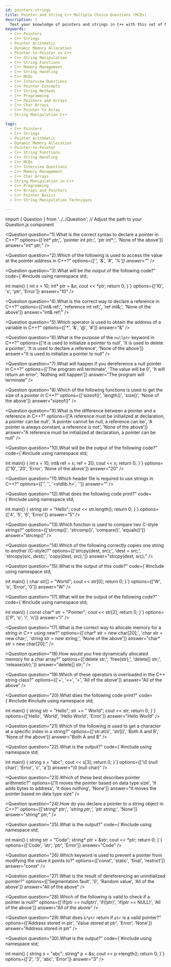 ```yaml
---
id: pointers-strings
title: Pointer and String C++ Multiple Choice Questions (MCQs)
description: |
  Test your knowledge of pointers and strings in C++ with this set of Multiple Choice Questions (MCQs). This quiz covers topics such as pointer arithmetic, dynamic memory allocation, pointer-to-pointer, and string manipulation in C++. It is ideal for beginners and those preparing for C++ interviews, helping you solidify your understanding of two key concepts in C++ programming.
keywords:
  - C++ Pointers
  - C++ Strings
  - Pointer Arithmetic
  - Dynamic Memory Allocation
  - Pointer-to-Pointer in C++
  - C++ String Manipulation
  - C++ String Functions
  - C++ Memory Management
  - C++ String Handling
  - C++ MCQs
  - C++ Interview Questions
  - C++ Pointer Concepts
  - C++ String Methods
  - C++ Programming
  - C++ Pointers and Arrays
  - C++ Char Arrays
  - C++ Pointer to Array
  - String Manipulation C++

tags:
  - C++ Pointers
  - C++ Strings
  - Pointer Arithmetic
  - Dynamic Memory Allocation
  - Pointer-to-Pointer
  - C++ String Functions
  - C++ String Handling
  - C++ MCQs
  - C++ Interview Questions
  - C++ Memory Management
  - C++ Char Arrays
  - String Manipulation in C++
  - C++ Programming
  - C++ Arrays and Pointers
  - C++ Pointer Basics
  - C++ String Manipulation Techniques

---
```

import { Question } from '../../Question';  // Adjust the path to your Question.js component

  <Question
    question="1).What is the correct syntax to declare a pointer in C++?"
    options={['int* ptr;', 'pointer int ptr;', 'ptr int*;', 'None of the above']}
    answer="int* ptr;"
  />

  <Question
    question="2).Which of the following is used to access the value at the pointer address in C++?"
    options={['*', '&', '#', '%']}
    answer="*"
  />

  <Question
    question="3).What will be the output of the following code?"
    code={`#include <iostream>
using namespace std;

int main() {
int x = 10;
int* ptr = &x;
cout << *ptr;
return 0;
}`}
    options={['10', 'x', 'ptr', 'Error']}
    answer="10"
  />

  <Question
    question="4).What is the correct way to declare a reference in C++?"
    options={['int& ref;', 'reference int ref;', 'ref int&;', 'None of the above']}
    answer="int& ref;"
  />

  <Question
    question="5).Which operator is used to obtain the address of a variable in C++?"
    options={['*', '&', '@', '#']}
    answer="&"
  />

  <Question
    question="6).What is the purpose of the `nullptr` keyword in C++?"
    options={['It is used to initialize a pointer to null', 'It is used to delete a pointer', 'It is used to declare a reference', 'None of the above']}
    answer="It is used to initialize a pointer to null"
  />

  <Question
    question="7).What will happen if you dereference a null pointer in C++?"
    options={['The program will terminate', 'The value will be 0', 'It will return an error', 'Nothing will happen']}
    answer="The program will terminate"
  />

  <Question
    question="8).Which of the following functions is used to get the size of a pointer in C++?"
    options={['sizeof()', 'length()', 'size()', 'None of the above']}
    answer="sizeof()"
  />

  <Question
    question="9).What is the difference between a pointer and a reference in C++?"
    options={['A reference must be initialized at declaration, a pointer can be null', 'A pointer cannot be null, a reference can be', 'A pointer is always constant, a reference is not', 'None of the above']}
    answer="A reference must be initialized at declaration, a pointer can be null"
  />

  <Question
    question="10).What will be the output of the following code?"
    code={`#include <iostream>
using namespace std;

int main() {
int x = 10;
int& ref = x;
ref = 20;
cout << x;
return 0;
}`}
    options={['10', '20', 'Error', 'None of the above']}
    answer="20"
  />

<Question
  question="11).Which header file is required to use strings in C++?"
  options={['<cstring>', '<string>', '<stdlib.h>', '<str>']}
  answer="<string>"
/>

<Question
  question="12).What does the following code print?"
  code={`#include <iostream>
using namespace std;

int main() {
  string str = "Hello";
  cout << str.length();
  return 0;
}`}
  options={['4', '5', '6', 'Error']}
  answer="5"
/>

<Question
  question="13).Which function is used to compare two C-style strings?"
  options={['strcmp()', 'strcomp()', 'compare()', 'equals()']}
  answer="strcmp()"
/>

<Question
  question="14).Which of the following correctly copies one string to another (C-style)?"
  options={['strcpy(dest, src);', 'dest = src;', 'strcopy(src, dest);', 'copy(dest, src);']}
  answer="strcpy(dest, src);"
/>

<Question
  question="15).What is the output of this code?"
  code={`#include <iostream>
using namespace std;

int main() {
  char str[] = "World";
  cout << str[0];
  return 0;
}`}
  options={['W', 'o', 'Error', '0']}
  answer="W"
/>

<Question
  question="17).What will be the output of the following code?"
  code={`#include <iostream>
using namespace std;

int main() {
  const char* str = "Pointer";
  cout << str[2];
  return 0;
}`}
  options={['P', 'o', 'i', 'n']}
  answer="i"
/>

<Question
  question="17).What is the correct way to allocate memory for a string in C++ using new?"
  options={['char* str = new char[20];', 'char str = new char;', 'string str = new string;', 'None of the above']}
  answer="char* str = new char[20];"
/>

<Question
  question="18).How would you free dynamically allocated memory for a char array?"
  options={['delete str;', 'free(str);', 'delete[] str;', 'release(str);']}
  answer="delete[] str;"
/>

<Question
  question="19).Which of these operators is overloaded in the C++ string class?"
  options={['+', '==', '=', 'All of the above']}
  answer="All of the above"
/>

<Question
  question="20).What does the following code print?"
  code={`#include <iostream>
#include <string>
using namespace std;

int main() {
  string str = "Hello";
  str += " World";
  cout << str;
  return 0;
}`}
  options={['Hello', 'World', 'Hello World', 'Error']}
  answer="Hello World"
/>

<Question
  question="21).Which of the following is used to get a character at a specific index in a string?"
  options={['str.at(i)', 'str[i]', 'Both A and B', 'None of the above']}
  answer="Both A and B"
/>

<Question
  question="22).What is the output?"
  code={`#include <iostream>
using namespace std;

int main() {
  string s = "abc";
  cout << s[3];
  return 0;
}`}
  options={['\\0 (null char)', 'Error', 'c', 'a']}
  answer="\0 (null char)"
/>

<Question
  question="23).Which of these best describes pointer arithmetic?"
  options={['It moves the pointer based on data type size', 'It adds bytes to address', 'It does nothing', 'None']}
  answer="It moves the pointer based on data type size"
/>

<Question
  question="24).How do you declare a pointer to a string object in C++?"
  options={['string* ptr;', '*string ptr;', 'ptr string*;', 'None']}
  answer="string* ptr;"
/>

<Question
  question="25).What is the output?"
  code={`#include <iostream>
using namespace std;

int main() {
  string str = "Code";
  string* ptr = &str;
  cout << *ptr;
  return 0;
}`}
  options={['Code', 'str', 'ptr', 'Error']}
  answer="Code"
/>

<Question
  question="26).Which keyword is used to prevent a pointer from modifying the value it points to?"
  options={['const', 'static', 'final', 'restrict']}
  answer="const"
/>

<Question
  question="27).What is the result of dereferencing an uninitialized pointer?"
  options={['Segmentation fault', '0', 'Random value', 'All of the above']}
  answer="All of the above"
/>

<Question
  question="28).Which of the following is valid to check if a pointer is null?"
  options={['if(ptr == nullptr)', 'if(!ptr)', 'if(ptr == NULL)', 'All of the above']}
  answer="All of the above"
/>

<Question
  question="29).What does `&*ptr` return if `ptr` is a valid pointer?"
  options={['Address stored in ptr', 'Value stored at ptr', 'Error', 'None']}
  answer="Address stored in ptr"
/>

<Question
  question="30).What is the output?"
  code={`#include <iostream>
using namespace std;

int main() {
  string s = "abc";
  string* p = &s;
  cout << p->length();
  return 0;
}`}
  options={['2', '3', 'abc', 'Error']}
  answer="3"
/>
